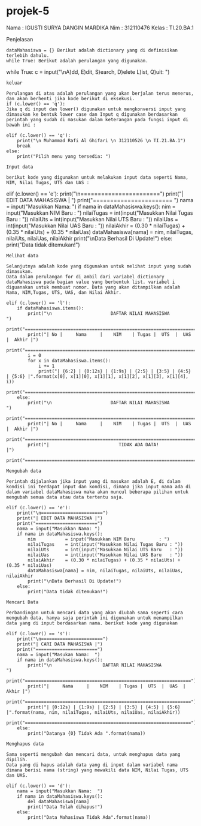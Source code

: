# projek-5
Nama    : IGUSTI SURYA DANGIN MARDIKA
Nim     : 312110476
Kelas   : TI.20.BA.1

Penjelasan

    dataMahasiswa = {} Berikut adalah dictionary yang di definisikan terlebih dahulu.
    while True: Berikut adalah perulangan yang digunakan.

while True:
    c = input("\nA)dd, E)dit, S)earch, D)elete L)ist, Q)uit: ")

    keluar

    Perulangan di atas adalah perulangan yang akan berjalan terus menerus, dan akan berhenti jika kode berikut di eksekusi.
    if (c.lower() == 'q'):
    Jika q di input dan lower() digunakan untuk mengkonversi input yang dimasukan ke bentuk lower case dan Input q digunakan berdasarkan perintah yang sudah di masukan dalam keterangan pada fungsi input di bawah ini :

    elif (c.lower() == 'q'):
        print("\n Muhammad Rafi Al Ghifari \n 312110526 \n TI.21.BA.1")
        break
    else:
        print("Pilih menu yang tersedia: ") 

    Input data

    berikut kode yang digunakan untuk melakukan input data seperti Nama, NIM, Nilai Tugas, UTS dan UAS :

elif (c.lower() == 'e'):
       print("\n=======================")
       print("| EDIT DATA MAHASISWA |  ")
       print("=======================  ")
       nama = input("Masukkan Nama: ")
       if nama in dataMahasiswa.keys():
           nim           = input("Masukkan NIM Baru         : ")
           nilaiTugas    = int(input("Masukkan Nilai Tugas Baru : "))
           nilaiUts      = int(input("Masukkan Nilai UTS Baru   : "))
           nilaiUas      = int(input("Masukkan Nilai UAS Baru   : "))
           nilaiAkhir    = (0.30 * nilaiTugas) + (0.35 * nilaiUts) + (0.35 * nilaiUas)
           dataMahasiswa[nama] = nim, nilaiTugas, nilaiUts, nilaiUas, nilaiAkhir
           print("\nData Berhasil Di Update!")
       else:
           print("Data tidak ditemukan!")

    Melihat data

    Selanjutnya adalah kode yang digunakan untuk melihat input yang sudah dimasukan.
    Data dalam perulangan for di ambil dari variabel dictionary dataMahasiswa pada bagian value yang berbentuk list. variabel i diguanakan untuk membuat nomor. Data yang akan ditampilkan adalah Nama, NIM,Tugas, UTS, UAS, dan Nilai Akhir.

    elif (c.lower() == 'l'):
        if dataMahasiswa.items():
            print("\n                      DAFTAR NILAI MAHASISWA                    ")
            print("==================================================================")
            print("| No |     Nama     |    NIM    | Tugas |  UTS  |  UAS  |  Akhir |")
            print("==================================================================")
            i = 0
            for x in dataMahasiswa.items():
                i += 1
                print("| {6:2} | {0:12s} | {1:9s} | {2:5} | {3:5} | {4:5} | {5:6} |".format(x[0], x[1][0], x[1][1], x[1][2], x[1][3], x[1][4], i))
            print("==================================================================")
        else:
            print("\n                      DAFTAR NILAI MAHASISWA                    ")
            print("==================================================================")
            print("| No |     Nama     |    NIM    | Tugas |  UTS  |  UAS  |  Akhir |")
            print("==================================================================")
            print("|                          TIDAK ADA DATA!                       |")
            print("==================================================================")

    Mengubah data

    Perintah dijalankan jika input yang di masukan adalah E, di dalam kondisi ini terdapat input dan kondisi, dimana jika input nama ada di dalam variabel dataMahasiswa maka akan muncul beberapa pilihan untuk mengubah semua data atau data tertentu saja.

    elif (c.lower() == 'e'):
        print("\n=======================")
        print("| EDIT DATA MAHASISWA |")
        print("=======================")
        nama = input("Masukkan Nama: ")
        if nama in dataMahasiswa.keys():
            nim           = input("Masukkan NIM Baru         : ")
            nilaiTugas    = int(input("Masukkan Nilai Tugas Baru : "))
            nilaiUts      = int(input("Masukkan Nilai UTS Baru   : "))
            nilaiUas      = int(input("Masukkan Nilai UAS Baru   : "))
            nilaiAkhir    = (0.30 * nilaiTugas) + (0.35 * nilaiUts) + (0.35 * nilaiUas)
            dataMahasiswa[nama] = nim, nilaiTugas, nilaiUts, nilaiUas, nilaiAkhir
            print("\nData Berhasil Di Update!")
        else:
            print("Data tidak ditemukan!")

    Mencari Data

    Perbandingan untuk mencari data yang akan diubah sama seperti cara mengubah data, hanya saja perintah ini digunakan untuk menampilkan data yang di input berdasarkan nama. berikut kode yang digunakan

    elif (c.lower() == 's'):
        print("\n=======================")
        print("| CARI DATA MAHASISWA |")
        print("=======================")
        nama = input("Masukan Nama:  ")
        if nama in dataMahasiswa.keys():
            print("\n                   DAFTAR NILAI MAHASISWA                   ")
            print("==============================================================")
            print("|     Nama     |    NIM    | Tugas |  UTS  |  UAS  |  Akhir |")
            print("==============================================================")
            print("| {0:12s} | {1:9s} | {2:5} | {3:5} | {4:5} | {5:6} |".format(nama, nim, nilaiTugas, nilaiUts, nilaiUas, nilaiAkhir))
            print("==============================================================")
        else:
            print("Datanya {0} Tidak Ada ".format(nama))

    Menghapus data

    Sama seperti mengubah dan mencari data, untuk menghapus data yang dipilih.
    Data yang di hapus adalah data yang di input dalam variabel nama dimana berisi nama (string) yang mewakili data NIM, Nilai Tugas, UTS dan UAS.

    elif (c.lower() == 'd'):
        nama = input("Masukkan Nama:  ")
        if nama in dataMahasiswa.keys():
            del dataMahasiswa[nama]
            print("Data Telah dihapus!")
        else:
            print("Data Mahasiswa Tidak Ada".format(nama))
